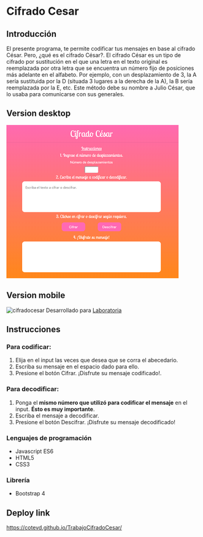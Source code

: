 # Cifrado Cesar
## Introducción
El presente programa, te permite codificar tus mensajes en base al cifrado César. Pero, ¿qué es el cifrado César?.
El cifrado César es un tipo de cifrado por sustitución en el que una letra en el texto original es reemplazada por otra letra que se encuentra un número fijo de posiciones más adelante en el alfabeto. Por ejemplo, con un desplazamiento de 3, la A sería sustituida por la D (situada 3 lugares a la derecha de la A), la B sería reemplazada por la E, etc. Este método debe su nombre a Julio César, que lo usaba para comunicarse con sus generales.
## Version desktop
![image](https://github.com/CoteVD/TrabajoCifradoCesar/blob/master/desktop.png)
## Version mobile
![cifradocesar](https://user-images.githubusercontent.com/38705931/47429324-6eca6d80-d76c-11e8-97bb-2e5428d04ce8.png)
Desarrollado para [Laboratoria](www.laboratoria.la)
## Instrucciones
### Para codificar:
1. Elija en el input las veces que desea que se corra el abecedario.
2. Escriba su mensaje en el espacio dado para ello.
3. Presione el botón Cifrar.
¡Disfrute su mensaje codificado!.
### Para decodificar:
1. Ponga el **mismo número que utilizó para codificar el mensaje** en el input. **Ésto es muy importante**.
2. Escriba el mensaje a decodificar.
3. Presione el botón Descifrar.
¡Disfrute su mensaje decodificado!
### Lenguajes de programación
* Javascript ES6
* HTML5
* CSS3
### Librería
* Bootstrap 4
## Deploy link
https://cotevd.github.io/TrabajoCifradoCesar/
